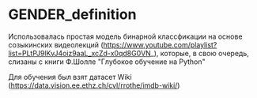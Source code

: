 # GENDER_definition

Использовалась простая модель бинарной классфикации на основе созыкинских видеолекций (https://www.youtube.com/playlist?list=PLtPJ9lKvJ4oiz9aaL_xcZd-x0qd8G0VN_), которые, в свою очередь, слизаны с книги Ф.Шолле "Глубокое обучение на Python"

Для обучения был взят датасет Wiki (https://data.vision.ee.ethz.ch/cvl/rrothe/imdb-wiki/)

